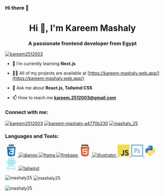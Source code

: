 ### Hi there 👋

<h1 align="center">Hi 👋, I'm Kareem Mashaly</h1>
<h3 align="center">A passionate frontend developer from Egypt</h3>

<p align="left"> <a href="https://twitter.com/kareem2512003" target="blank"><img src="https://img.shields.io/twitter/follow/kareem2512003?logo=twitter&style=for-the-badge" alt="kareem2512003" /></a> </p>

- 🌱 I’m currently learning **Next.js**

- 👨‍💻 All of my projects are available at [https://kareem-mashaly.web.app/](https://kareem-mashaly.web.app/)

- 💬 Ask me about **React.js, Tailwind CSS**

- 📫 How to reach me **kareem.2512003@gmail.com**

<h3 align="left">Connect with me:</h3>
<p align="left">
<a href="https://twitter.com/kareem2512003" target="blank"><img align="center" src="https://raw.githubusercontent.com/rahuldkjain/github-profile-readme-generator/master/src/images/icons/Social/twitter.svg" alt="kareem2512003" height="30" width="40" /></a>
<a href="https://linkedin.com/in/kareem-mashaly-a4770b230" target="blank"><img align="center" src="https://raw.githubusercontent.com/rahuldkjain/github-profile-readme-generator/master/src/images/icons/Social/linked-in-alt.svg" alt="kareem-mashaly-a4770b230" height="30" width="40" /></a>
<a href="https://instagram.com/mashaly_25" target="blank"><img align="center" src="https://raw.githubusercontent.com/rahuldkjain/github-profile-readme-generator/master/src/images/icons/Social/instagram.svg" alt="mashaly_25" height="30" width="40" /></a>
</p>

<h3 align="left">Languages and Tools:</h3>
<p align="left"> <a href="https://www.w3schools.com/css/" target="_blank" rel="noreferrer"> <img src="https://raw.githubusercontent.com/devicons/devicon/master/icons/css3/css3-original-wordmark.svg" alt="css3" width="40" height="40"/> </a> <a href="https://www.djangoproject.com/" target="_blank" rel="noreferrer"> <img src="https://cdn.worldvectorlogo.com/logos/django.svg" alt="django" width="40" height="40"/> </a> <a href="https://www.figma.com/" target="_blank" rel="noreferrer"> <img src="https://www.vectorlogo.zone/logos/figma/figma-icon.svg" alt="figma" width="40" height="40"/> </a> <a href="https://firebase.google.com/" target="_blank" rel="noreferrer"> <img src="https://www.vectorlogo.zone/logos/firebase/firebase-icon.svg" alt="firebase" width="40" height="40"/> </a> <a href="https://www.w3.org/html/" target="_blank" rel="noreferrer"> <img src="https://raw.githubusercontent.com/devicons/devicon/master/icons/html5/html5-original-wordmark.svg" alt="html5" width="40" height="40"/> </a> <a href="https://www.adobe.com/in/products/illustrator.html" target="_blank" rel="noreferrer"> <img src="https://www.vectorlogo.zone/logos/adobe_illustrator/adobe_illustrator-icon.svg" alt="illustrator" width="40" height="40"/> </a> <a href="https://developer.mozilla.org/en-US/docs/Web/JavaScript" target="_blank" rel="noreferrer"> <img src="https://raw.githubusercontent.com/devicons/devicon/master/icons/javascript/javascript-original.svg" alt="javascript" width="40" height="40"/> </a> <a href="https://www.photoshop.com/en" target="_blank" rel="noreferrer"> <img src="https://raw.githubusercontent.com/devicons/devicon/master/icons/photoshop/photoshop-line.svg" alt="photoshop" width="40" height="40"/> </a> <a href="https://www.python.org" target="_blank" rel="noreferrer"> <img src="https://raw.githubusercontent.com/devicons/devicon/master/icons/python/python-original.svg" alt="python" width="40" height="40"/> </a> <a href="https://reactjs.org/" target="_blank" rel="noreferrer"> <img src="https://raw.githubusercontent.com/devicons/devicon/master/icons/react/react-original-wordmark.svg" alt="react" width="40" height="40"/> </a> <a href="https://tailwindcss.com/" target="_blank" rel="noreferrer"> <img src="https://www.vectorlogo.zone/logos/tailwindcss/tailwindcss-icon.svg" alt="tailwind" width="40" height="40"/> </a> </p>

<p><img align="left" src="https://github-readme-stats.vercel.app/api/top-langs?username=mashaly25&show_icons=true&locale=en&layout=compact" alt="mashaly25" /></p>

<p>&nbsp;<img align="center" src="https://github-readme-stats.vercel.app/api?username=mashaly25&show_icons=true&locale=en" alt="mashaly25" /></p>

<p><img align="center" src="https://github-readme-streak-stats.herokuapp.com/?user=mashaly25&" alt="mashaly25" /></p>

